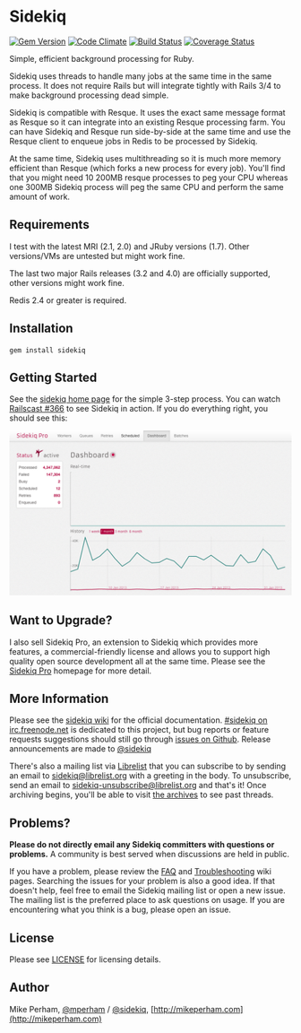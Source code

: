 Sidekiq
==============

[![Gem Version](https://badge.fury.io/rb/sidekiq.png)](https://rubygems.org/gems/sidekiq) [![Code Climate](https://codeclimate.com/github/mperham/sidekiq.png)](https://codeclimate.com/github/mperham/sidekiq) [![Build Status](https://travis-ci.org/mperham/sidekiq.png)](https://travis-ci.org/mperham/sidekiq) [![Coverage Status](https://coveralls.io/repos/mperham/sidekiq/badge.png?branch=master)](https://coveralls.io/r/mperham/sidekiq)


Simple, efficient background processing for Ruby.

Sidekiq uses threads to handle many jobs at the same time in the
same process.  It does not require Rails but will integrate tightly with
Rails 3/4 to make background processing dead simple.

Sidekiq is compatible with Resque.  It uses the exact same
message format as Resque so it can integrate into an existing Resque processing farm.
You can have Sidekiq and Resque run side-by-side at the same time and
use the Resque client to enqueue jobs in Redis to be processed by Sidekiq.

At the same time, Sidekiq uses multithreading so it is much more memory efficient than
Resque (which forks a new process for every job).  You'll find that you might need
10 200MB resque processes to peg your CPU whereas one 300MB Sidekiq process will peg
the same CPU and perform the same amount of work.


Requirements
-----------------

I test with the latest MRI (2.1, 2.0) and JRuby versions (1.7).  Other versions/VMs
are untested but might work fine.

The last two major Rails releases (3.2 and 4.0) are officially supported, other
versions might work fine.

Redis 2.4 or greater is required.


Installation
-----------------

    gem install sidekiq


Getting Started
-----------------

See the [sidekiq home page](http://mperham.github.com/sidekiq) for the simple 3-step process.
You can watch [Railscast #366](http://railscasts.com/episodes/366-sidekiq) to see Sidekiq in action.  If you do everything right, you should see this: 

![Web UI](https://github.com/mperham/sidekiq/raw/master/examples/web-ui.png)


Want to Upgrade?
-------------------

I also sell Sidekiq Pro, an extension to Sidekiq which provides more
features, a commercial-friendly license and allows you to support high
quality open source development all at the same time.  Please see the
[Sidekiq Pro](http://sidekiq.org/pro) homepage for more detail.


More Information
-----------------

Please see the [sidekiq wiki](https://github.com/mperham/sidekiq/wiki) for the official documentation.
[#sidekiq on irc.freenode.net](irc://irc.freenode.net/#sidekiq) is dedicated to this project,
but bug reports or feature requests suggestions should still go through [issues on Github](https://github.com/mperham/sidekiq/issues).  Release announcements are made to [@sidekiq](https://twitter.com/sidekiq)

There's also a mailing list via [Librelist](http://librelist.org) that you can subscribe to by sending
an email to <sidekiq@librelist.org> with a greeting in the body. To unsubscribe, send an email to <sidekiq-unsubscribe@librelist.org> and that's it!
Once archiving begins, you'll be able to visit [the archives](http://librelist.com/browser/sidekiq/) to see past threads.


Problems?
-----------------

**Please do not directly email any Sidekiq committers with questions or problems.**  A community is best served when discussions are held in public.

If you have a problem, please review the [FAQ](https://github.com/mperham/sidekiq/wiki/FAQ) and [Troubleshooting](https://github.com/mperham/sidekiq/wiki/Problems-and-Troubleshooting) wiki pages. Searching the issues for your problem is also a good idea.  If that doesn't help, feel free to email the Sidekiq mailing list or open a new issue.
The mailing list is the preferred place to ask questions on usage. If you are encountering what you think is a bug, please open an issue.


License
-----------------

Please see [LICENSE](https://github.com/mperham/sidekiq/blob/master/LICENSE) for licensing details.


Author
-----------------

Mike Perham, [@mperham](https://twitter.com/mperham) / [@sidekiq](https://twitter.com/sidekiq), [http://mikeperham.com](http://mikeperham.com)
